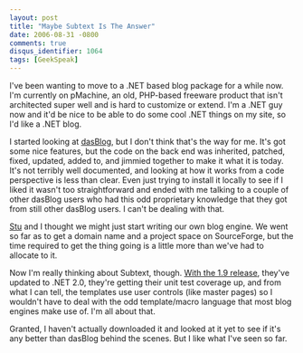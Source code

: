 ```yaml
---
layout: post
title: "Maybe Subtext Is The Answer"
date: 2006-08-31 -0800
comments: true
disqus_identifier: 1064
tags: [GeekSpeak]
---
```

I've been wanting to move to a .NET based blog package for a while now.
I'm currently on pMachine, an old, PHP-based freeware product that isn't
architected super well and is hard to customize or extend. I'm a .NET
guy now and it'd be nice to be able to do some cool .NET things on my
site, so I'd like a .NET blog.
 
 I started looking at [dasBlog](http://www.dasblog.net/), but I don't
think that's the way for me. It's got some nice features, but the code
on the back end was inherited, patched, fixed, updated, added to, and
jimmied together to make it what it is today. It's not terribly well
documented, and looking at how it works from a code perspective is less
than clear. Even just trying to install it locally to see if I liked it
wasn't too straightforward and ended with me talking to a couple of
other dasBlog users who had this odd proprietary knowledge that they got
from still other dasBlog users. I can't be dealing with that.
 
 [Stu](http://www.stuartthompson.net) and I thought we might just start
writing our own blog engine. We went so far as to get a domain name and
a project space on SourceForge, but the time required to get the thing
going is a little more than we've had to allocate to it.
 
 Now I'm really thinking about Subtext, though. [With the 1.9
release](http://haacked.com/archive/2006/08/31/Subtext_1.9_quotDaedelusquot_Released.aspx),
they've updated to .NET 2.0, they're getting their unit test coverage
up, and from what I can tell, the templates use user controls (like
master pages) so I wouldn't have to deal with the odd template/macro
language that most blog engines make use of. I'm all about that.
 
 Granted, I haven't actually downloaded it and looked at it yet to see
if it's any better than dasBlog behind the scenes. But I like what I've
seen so far.
